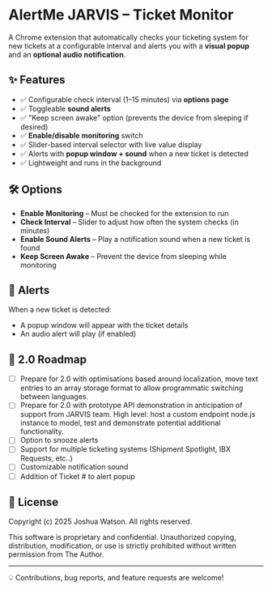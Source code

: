 # AlertMe JARVIS – Ticket Monitor

A Chrome extension that automatically checks your ticketing system for new tickets at a configurable interval and alerts you with a **visual popup** and an **optional audio notification**.

## ✨ Features

- ✅ Configurable check interval (1–15 minutes) via **options page**
- ✅ Toggleable **sound alerts**
- ✅ "Keep screen awake" option (prevents the device from sleeping if desired)
- ✅ **Enable/disable monitoring** switch
- ✅ Slider-based interval selector with live value display
- ✅ Alerts with **popup window + sound** when a new ticket is detected
- ✅ Lightweight and runs in the background

## 🛠 Options

- **Enable Monitoring** – Must be checked for the extension to run  
- **Check Interval** – Slider to adjust how often the system checks (in minutes)  
- **Enable Sound Alerts** – Play a notification sound when a new ticket is found  
- **Keep Screen Awake** – Prevent the device from sleeping while monitoring  

## 🔔 Alerts

When a new ticket is detected:
- A popup window will appear with the ticket details
- An audio alert will play (if enabled)

## 🚧 2.0 Roadmap

- [ ] Prepare for 2.0 with optimisations based around localization, move text entries to an array storage format to allow programmatic switching between languages.
- [ ] Prepare for 2.0 with prototype API demonstration in anticipation of support from JARVIS team. High level: host a custom endpoint node.js instance to model, test and demonstrate potential additional functionality.
- [ ] Option to snooze alerts
- [ ] Support for multiple ticketing systems (Shipment Spotlight, IBX Requests, etc..)
- [ ] Customizable notification sound
- [ ] Addition of Ticket # to alert popup

## 📜 License

Copyright (c) 2025 Joshua Watson. All rights reserved.

This software is proprietary and confidential. 
Unauthorized copying, distribution, modification, or use is strictly prohibited without written permission from The Author.


---

💡 Contributions, bug reports, and feature requests are welcome!  
